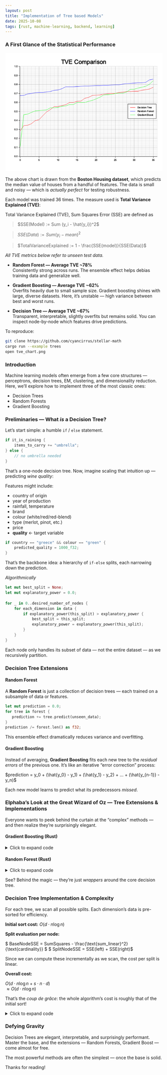 ```yaml
---
layout: post
title: "Implementation of Tree based Models"
date: 2025-10-08
tags: [rust, machine-learning, backend, learning]
---
```


### A First Glance of the Statistical Performance

![Model Performance](./assets/tree_based_models_total_variance_explained.png)

The above chart is drawn from the **Boston Housing dataset**, which predicts the median value of houses from a handful of features. The data is small and noisy — which is *actually perfect* for testing robustness.

Each model was trained 36 times. The measure used is **Total Variance Explained (TVE)**:

Total Variance Explained (TVE), Sum Squares Error (SSE) are defined as

> $SSE(Model) := Sum (y_i - \hat{y_i})^2$

> $SSE(Data)  := Sum (y_i - mean)^2$

> $TotalVarianceExplained := 1 - \frac{SSE(model)}{SSE(Data)}$


_All TVE metrics below refer to unseen test data._

- **Random Forest — Average TVE ~78%**  
  Consistently strong across runs. The ensemble effect helps debias training data and generalize well.

- **Gradient Boosting — Average TVE ~62%**  
  Overfits heavily due to small sample size. Gradient boosting shines with large, diverse datasets. Here, it’s unstable — high variance between best and worst runs.

- **Decision Tree — Average TVE ~67%**  
  Transparent, interpretable, slightly overfits but remains solid. You can inspect node-by-node which features drive predictions.

To reproduce:
```bash
git clone https://github.com/cyancirrus/stellar-math
cargo run --example trees
open tve_chart.png
```

### Introduction

Machine learning models often emerge from a few core structures — perceptrons, decision trees, EM, clustering, and dimensionality reduction.
Here, we’ll explore how to implement three of the most classic ones:

* Decision Trees
* Random Forests
* Gradient Boosting

### Preliminaries — What *is* a Decision Tree?

Let’s start simple: a humble `if` / `else` statement.

```rust
if it_is_raining {
    items_to_carry += "umbrella";
} else {
    // no umbrella needed
}
```

That’s a one-node decision tree.
Now, imagine scaling that intuition up — predicting *wine quality*:

Features might include:

* country of origin
* year of production
* rainfall, temperature
* brand
* colour (white/red/red-blend)
* type (merlot, pinot, etc.)
* price
* **quality** ← target variable

```rust
if country == "greece" && colour == "green" {
    predicted_quality = 1000_f32;
}
```

That’s the backbone idea: a hierarchy of `if-else` splits, each narrowing down the prediction.

*Algorithmically*

```rust
let mut best_split = None;
let mut explanatory_power = 0.0;

for _ in 0..desired_number_of_nodes {
    for each_dimension in data {
        if explanatory_power(this_split) > explanatory_power {
            best_split = this_split;
            explanatory_power = explanatory_power(this_split);
        }
    }
}
```

Each node only handles its subset of data — not the entire dataset — as we recursively partition.

### Decision Tree Extensions

#### Random Forest

A **Random Forest** is just a collection of decision trees — each trained on a subsample of data or features.

```rust
let mut prediction = 0.0;
for tree in forest {
   prediction += tree.predict(unseen_data);
}
prediction /= forest.len() as f32;
```

This ensemble effect dramatically reduces variance and overfitting.

#### Gradient Boosting

Instead of averaging, **Gradient Boosting** fits each new tree to the *residual errors* of the previous one.
It’s like an iterative “error correction” process:

$prediction = y_0 + (\hat{y_0} - y_1) + (\hat{y_1} - y_2) + ... + (\hat{y_{n-1}} - y_n)$

Each new model learns to predict what its predecessors *missed*.

### Elphaba’s Look at the Great Wizard of Oz — Tree Extensions & Implementations

Everyone wants to peek behind the curtain at the “complex” methods —
and then realize they’re surprisingly elegant.

#### Gradient Boosting (Rust)

<details>
<summary>Click to expand code</summary>

{% highlight rust %}
use crate::learning::decision_tree::{DecisionTree, DecisionTreeModel};

pub struct GradientBoost {
    trees: usize,
    forest: Vec<DecisionTreeModel>,
}

impl GradientBoost {
    pub fn new(
        data: &mut Vec<Vec<f32>>,
        trees: usize,
        nodes: usize,
        obs_sample: f32,
        dim_sample: f32
    ) -> Self {
        if data.is_empty() || data[0].is_empty() {
            panic!("data is empty");
        }
        let n_obs = data[0].len();
        let dims = data.len();
        let target_idx = data.len() - 1;
        let mut sample = vec![0_f32; dims];
        let mut forest = Vec::with_capacity(trees);

        for _ in 0..trees {
            let tree = DecisionTree::new(data, obs_sample, dim_sample).train(nodes);
            for idx in 0..n_obs {
                for d in 0..dims { sample[d] = data[d][idx]; }
                let pred = tree.predict(&sample);
                data[target_idx][idx] -= pred;
            }
            forest.push(tree);
        }
        Self { trees, forest }
    }

    pub fn predict(&self, data: &[f32]) -> f32 {
        self.forest.iter().map(|t| t.predict(data)).sum()
    }
}
{% endhighlight rust %}
</details>


#### Random Forest (Rust)

<details>
<summary>Click to expand code</summary>
{% highlight rust %}
use crate::learning::decision_tree::{DecisionTree, DecisionTreeModel};

pub struct RandomForest {
    trees: usize,
    forest: Vec<DecisionTreeModel>,
}

impl RandomForest {
    pub fn new(
        data: &Vec<Vec<f32>>,
        trees: usize,
        nodes: usize,
        obs_sample: f32,
        dim_sample: f32
    ) -> Self {
        let forest = (0..trees)
            .map(|_| {
                let mut tree = DecisionTree::new(data, obs_sample, dim_sample);
                tree.train(nodes)
            })
            .collect();
        Self { trees, forest }
    }

    pub fn predict(&self, data: &[f32]) -> f32 {
        self.forest.iter().map(|t| t.predict(data)).sum::<f32>() / self.trees as f32
    }
}
{% endhighlight rust %}
</details>

See? Behind the magic — they’re just *wrappers* around the core decision tree.

### Decision Tree Implementation & Complexity

For each tree, we scan all possible splits.
Each dimension’s data is pre-sorted for efficiency.

**Initial sort cost:**
$O(d \cdot n \log n)$

**Split evaluation per node:**

$ BaseNodeSSE = SumSquares - \frac{\text{sum\_linear}^2}{\text{cardinality}} $
$ SplitNodeSSE = SSE(left) + SSE(right)$

Since we can compute these incrementally as we scan, the cost per split is linear.

**Overall cost:**

$O(d \cdot n \log n + s \cdot n \cdot d)$  
$\approx O(d \cdot n \log n)$

That’s the *coup de grâce*:
the whole algorithm’s cost is roughly that of the initial sort!

<details>
<summary>Click to expand code</summary>
{% highlight rust %}
fn delta(&self, running: &Self) -> f32 {
    if self.card == 0 || running.card == 0 || self.card  == running.card { return 0_f32 };
    let (card, l_card, r_card) = (
        self.card as f32,
        running.card as f32,
        (self.card - running.card) as f32,
    );
    let sse_curr = self.sum_squares - self.sum_linear * self.sum_linear / card;
    let sse_left = running.sum_squares - running.sum_linear * running.sum_linear / l_card;
    let sse_right = (self.sum_squares - running.sum_squares)
        - (self.sum_linear - running.sum_linear) * (self.sum_linear - running.sum_linear)
            / r_card;
    // weighted variance
    (sse_curr - sse_left - sse_right) / card
}
{% endhighlight rust %}
</details>


### Defying Gravity

Decision Trees are elegant, interpretable, and surprisingly performant.
Master the base, and the extensions — Random Forests, Gradient Boost — come almost for free.

The most powerful methods are often the simplest — once the base is solid.

Thanks for reading!

